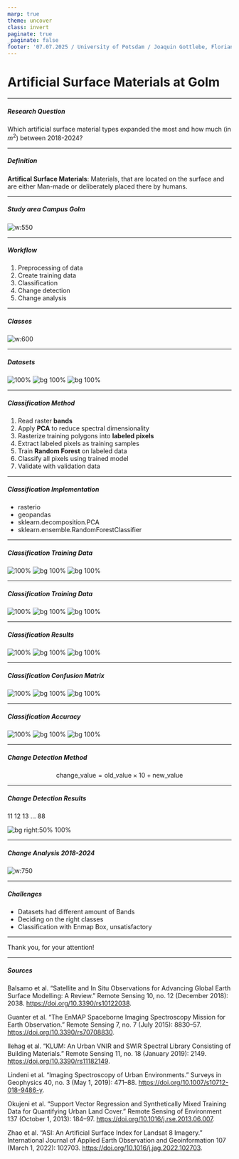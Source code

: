```yaml
---
marp: true
theme: uncover
class: invert
paginate: true
_paginate: false
footer: '07.07.2025 / University of Potsdam / Joaquin Gottlebe, Florian Ringel'
---
```


<!-- _paginate: skip -->
# Artificial Surface Materials at Golm

---

##### Research Question

Which artificial surface material types expanded the most and how much (in $m^2$) between 2018-2024?

---

##### Definition

**Artifical Surface Materials**: Materials, that are located on the surface and are either Man-made or deliberately placed there by humans.

---

##### Study area Campus Golm

![w:550](../data/golm.png)

---

##### Workflow

1. Preprocessing of data
2. Create training data
2. Classification
3. Change detection 
4. Change analysis

---

##### Classes

![w:600](../results/metadata.png)

---

##### Datasets

![100%](../results/empty.png)
![bg 100%](../results/meta_2018.png)
![bg 100%](../results/meta_2024.png)

---

##### Classification Method

1. Read raster **bands**
2. Apply **PCA** to reduce spectral dimensionality
3. Rasterize training polygons into **labeled pixels**
4. Extract labeled pixels as training samples
5. Train **Random Forest** on labeled data
6. Classify all pixels using trained model
7. Validate with validation data

---

##### Classification Implementation

- rasterio
- geopandas
- sklearn.decomposition.PCA
- sklearn.ensemble.RandomForestClassifier

---
##### Classification Training Data

![100%](../results/empty.png)
![bg 100%](../results/training_2018_meta.png)
![bg 100%](../results/training2018.png)

---

##### Classification Training Data

![100%](../results/empty.png)
![bg 100%](../results/training_2024_meta.png)
![bg 100%](../results/training2024.png)

---

##### Classification Results

![100%](../results/empty.png)
![bg 100%](../results/classified_2018.png)
![bg 100%](../results/classified_2024.png)

---

##### Classification Confusion Matrix


![100%](../results/empty.png)
![bg 100%](../results/confusion_matrix_2018.png)
![bg 100%](../results/confusion_matrix_2024.png)

---

##### Classification Accuracy

![100%](../results/empty.png)
![bg 100%](../results/accuracy_2018.png)
![bg 100%](../results/accuracy_2024.png)

---

##### Change Detection Method

$$
\text{change\_value} = \text{old\_value} \times 10 + \text{new\_value}
$$

---

##### Change Detection Results

11
12
13
...
88

![bg right:50% 100%](../results/change.png)

--- 

##### Change Analysis 2018-2024

![w:750](../results/difference.png)

---

##### Challenges

- Datasets had different amount of Bands
- Deciding on the right classes
- Classification with Enmap Box, unsatisfactory

---

Thank you, for your attention!

---

##### Sources

<style scoped>
section {
    font-size: 20px;
}
</style>


Balsamo et al. “Satellite and In Situ Observations for Advancing Global Earth Surface Modelling: A Review.” Remote Sensing 10, no. 12 (December 2018): 2038. https://doi.org/10.3390/rs10122038.

Guanter et al. “The EnMAP Spaceborne Imaging Spectroscopy Mission for Earth Observation.” Remote Sensing 7, no. 7 (July 2015): 8830–57. https://doi.org/10.3390/rs70708830.

Ilehag et al. “KLUM: An Urban VNIR and SWIR Spectral Library Consisting of Building Materials.” Remote Sensing 11, no. 18 (January 2019): 2149. https://doi.org/10.3390/rs11182149.

Lindeni et al.  “Imaging Spectroscopy of Urban Environments.” Surveys in Geophysics 40, no. 3 (May 1, 2019): 471–88. https://doi.org/10.1007/s10712-018-9486-y.

Okujeni et al.  “Support Vector Regression and Synthetically Mixed Training Data for Quantifying Urban Land Cover.” Remote Sensing of Environment 137 (October 1, 2013): 184–97. https://doi.org/10.1016/j.rse.2013.06.007.

Zhao et al. “ASI: An Artificial Surface Index for Landsat 8 Imagery.” International Journal of Applied Earth Observation and Geoinformation 107 (March 1, 2022): 102703. https://doi.org/10.1016/j.jag.2022.102703.


